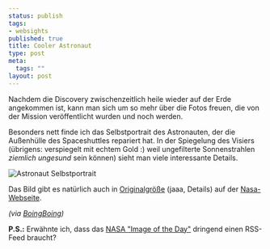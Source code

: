 ```yaml
--- 
status: publish
tags: 
- websights
published: true
title: Cooler Astronaut
type: post
meta: 
  tags: ""
layout: post
---
```

Nachdem die Discovery zwischenzeitlich heile wieder auf der Erde angekommen ist, kann man sich um so mehr über die Fotos freuen, die von der Mission veröffentlicht wurden und noch werden.

Besonders nett finde ich das Selbstportrait des Astronauten, der die Außenhülle des Spaceshuttles repariert hat. In der Spiegelung des Visiers (übrigens: verspiegelt mit echtem Gold :) weil ungefilterte Sonnenstrahlen <em>ziemlich ungesund</em> sein können) sieht man viele interessante Details.

<img src='http://fredericiana.de/uploads/050819astronaut.jpg' alt='Astronaut Selbstportrait' class="centered" />

Das Bild gibt es natürlich auch in <a href="http://www.nasa.gov/images/content/124415main_image_feature_380a_ys_full.jpg">Originalgröße</a> (jaaa, Details) auf der <a href="http://www.nasa.gov/multimedia/imagegallery/image_feature_380.html">Nasa-Webseite</a>.

<em>(via <a href="http://www.boingboing.net/2005/08/05/selfportrait_with_pl.html">BoingBoing</a>)</em>

<strong>P.S.:</strong> Erwähnte ich, dass das <a href="http://www.nasa.gov/multimedia/imagegallery/index.html">NASA "Image of the Day"</a> dringend einen RSS-Feed braucht?
